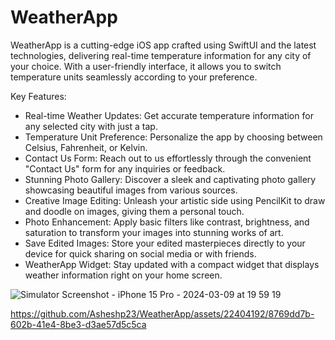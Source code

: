 # WeatherApp

WeatherApp is a cutting-edge iOS app crafted using SwiftUI and the latest technologies, delivering real-time temperature information for any city of your choice. With a user-friendly interface, it allows you to switch temperature units seamlessly according to your preference.

Key Features:

- Real-time Weather Updates: Get accurate temperature information for any selected city with just a tap.
- Temperature Unit Preference: Personalize the app by choosing between Celsius, Fahrenheit, or Kelvin.
- Contact Us Form: Reach out to us effortlessly through the convenient "Contact Us" form for any inquiries or feedback.
- Stunning Photo Gallery: Discover a sleek and captivating photo gallery showcasing beautiful images from various sources.
- Creative Image Editing: Unleash your artistic side using PencilKit to draw and doodle on images, giving them a personal touch.
- Photo Enhancement: Apply basic filters like contrast, brightness, and saturation to transform your images into stunning works of art.
- Save Edited Images: Store your edited masterpieces directly to your device for quick sharing on social media or with friends.
- WeatherApp Widget: Stay updated with a compact widget that displays weather information right on your home screen.

![Simulator Screenshot - iPhone 15 Pro - 2024-03-09 at 19 59 19](https://github.com/Asheshp23/WeatherApp/assets/22404192/320dbaf0-07ca-42ee-a86f-2421d701048a)


https://github.com/Asheshp23/WeatherApp/assets/22404192/8769dd7b-602b-41e4-8be3-d3ae57d5c5ca

